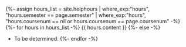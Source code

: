 {%- assign hours_list = site.helphours | where_exp:"hours", "hours.semester == page.semester" | where_exp:"hours", "hours.coursenum == nil or hours.coursenum == page.coursenum" -%}
{%- for hours in hours_list -%}
{{ hours.content }}
{%- else -%}
* To be determined.
{%- endfor -%}
